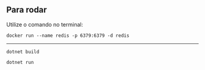 ## Para rodar

Utilize o comando no terminal:

````
docker run --name redis -p 6379:6379 -d redis

````

<hr>

````
dotnet build

````

<run>

````
dotnet run

````